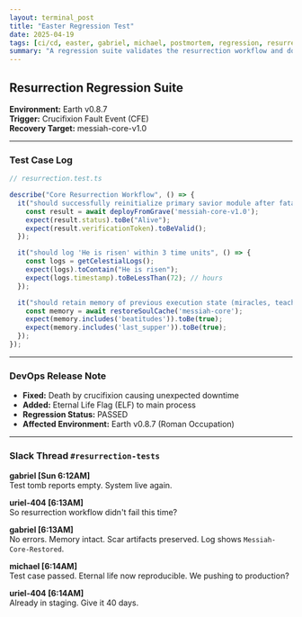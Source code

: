 ```yaml
---
layout: terminal_post
title: "Easter Regression Test"
date: 2025-04-19
tags: [ci/cd, easter, gabriel, michael, postmortem, regression, resurrection, testing, uriel]
summary: "A regression suite validates the resurrection workflow and documents the fixes and improvements in the process."
---
```


## Resurrection Regression Suite

**Environment:** Earth v0.8.7  
**Trigger:** Crucifixion Fault Event (CFE)  
**Recovery Target:** messiah-core-v1.0  

---

### Test Case Log

```ts
// resurrection.test.ts

describe("Core Resurrection Workflow", () => {
  it("should successfully reinitialize primary savior module after fatal exception", async () => {
    const result = await deployFromGrave('messiah-core-v1.0');
    expect(result.status).toBe("Alive");
    expect(result.verificationToken).toBeValid();
  });

  it("should log 'He is risen' within 3 time units", () => {
    const logs = getCelestialLogs();
    expect(logs).toContain("He is risen");
    expect(logs.timestamp).toBeLessThan(72); // hours
  });

  it("should retain memory of previous execution state (miracles, teachings, betrayal)", async () => {
    const memory = await restoreSoulCache('messiah-core');
    expect(memory.includes('beatitudes')).toBe(true);
    expect(memory.includes('last_supper')).toBe(true);
  });
});
```

---

### DevOps Release Note

- **Fixed:** Death by crucifixion causing unexpected downtime  
- **Added:** Eternal Life Flag (ELF) to main process  
- **Regression Status:** PASSED  
- **Affected Environment:** Earth v0.8.7 (Roman Occupation)

---

### Slack Thread `#resurrection-tests`

**gabriel [Sun 6:12AM]**  
Test tomb reports empty. System live again.

**uriel-404 [6:13AM]**  
So resurrection workflow didn't fail this time?

**gabriel [6:13AM]**  
No errors. Memory intact. Scar artifacts preserved. Log shows `Messiah-Core-Restored`.

**michael [6:14AM]**  
Test case passed. Eternal life now reproducible. We pushing to production?

**uriel-404 [6:14AM]**  
Already in staging. Give it 40 days.